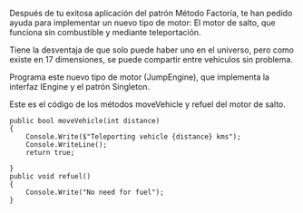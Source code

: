 Después de tu exitosa aplicación del patrón Método Factoría, te han pedido ayuda para implementar un nuevo tipo de motor:
El motor de salto, que funciona sin combustible y mediante teleportación. 

Tiene la desventaja de que solo puede haber uno en el universo, pero como existe en 17 dimensiones, se puede compartir entre vehículos sin problema.


Programa este nuevo tipo de motor (JumpEngine), que implementa la interfaz IEngine y el patrón Singleton.

Este es el código de los métodos moveVehicle y refuel del motor de salto.

    public bool moveVehicle(int distance)
    {
        Console.Write($"Teleporting vehicle {distance} kms");
        Console.WriteLine();
        return true;
   
    }
    public void refuel()
    {
        Console.Write("No need for fuel");
    }

